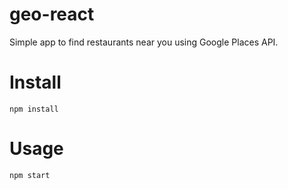 # geo-react
Simple app to find restaurants near you using Google Places API.

# Install
```
npm install
```

# Usage

```
npm start
```

